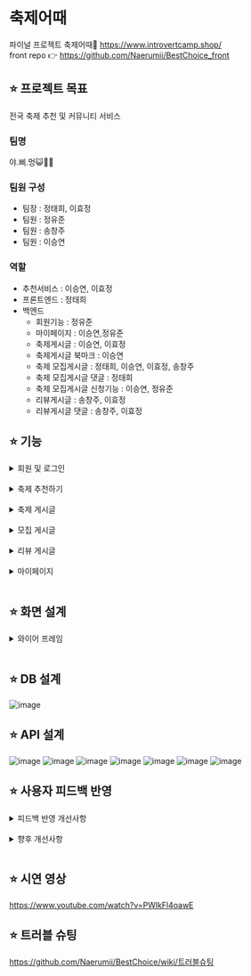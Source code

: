 # 축제어때
파이널 프로젝트 축제어때🌈 https://www.introvertcamp.shop/<br>
front repo 👉 https://github.com/Naerumii/BestChoice_front

## ⭐ 프로젝트 목표
전국 축제 추천 및 커뮤니티 서비스

### 팀명
야.삐.멍😺🐣🐶 

### 팀원 구성
* 팀장 : 정태희, 이효정
* 팀원 : 정유준
* 팀원 : 송창주
* 팀원 : 이승연

### 역할
- 추천서비스 : 이승연, 이효정
- 프론트엔드 : 정태희
- 백엔드
   - 회원기능 : 정유준<br>
   - 마이페이지 : 이승연,정유준<br>
   - 축제게시글 : 이승연, 이효정<br>
   - 축제게시글 북마크 : 이승연<br>
   - 축제 모집게시글 : 정태희, 이승연, 이효정, 송창주<br>
   - 축제 모집게시글 댓글 : 정태희<br>
   - 축제 모집게시글 신청기능 : 이승연, 정유준<br>
   - 리뷰게시글 : 송창주, 이효정<br>
   - 리뷰게시글 댓글 : 송창주, 이효정

## ⭐ 기능 
<details>
<summary> 회원 및 로그인 </summary>
<div markdown="1">

- 사용자 회원가입(이메일, 비밀번호, 닉네임, 전화번호, 지역)
- 값 유효성에 대한 검증(정규식)
- 닉네임, 이메일에 대한 중복 가입 검사
- JwtToken 인증 방식 로그인
- 엔터키 이벤트 기능을 통한 로그인 간편화

</div>
</details>

<br>

<details>
<summary> 축제 추천하기 </summary>
<div markdown="1">

- 회원가입 시 선택한 지역 기반으로 랜덤하게 8개의 축제 정보 추천<br>
- 추천받은 축제게시글 상세페이지로 연결

</div>
</details>

<br>

<details>
<summary> 축제 게시글 </summary>
<div markdown="1">

- 축제게시글 리스트 조회
    - 페이지네이션을 적용해서 한 페이지에 5개 게시글 조회 가능
    - 리스트에서 축제 포스터, 축제 이름, 축제 설명 조회할 수 있음
    - 엔터키 이벤트 기능을 통한 축제 검색 기능 간편화
- 축제명, 축제내용, 축제가격 검색 입력창
    - 입력창에 내용 입력 후 엔터키로 검색 가능
- 축제 지역 버튼으로 해당 지역만 필터링
    - 다중 선택 가능
    - 초기화 버튼 클릭 시 기존 리스트 조회 가능
- 축제게시글 상세보기
    - 축제이미지, 축제제목, 축제설명, 축제기간, 축제주소, 축제가격 조회 가능
- 축제 게시글 북마크 기능
    - 축제게시글 상세페이지에서 특정 축제게시글을 북마크 할 수 있음
    - 북마크한 축제게시글은 마이페이지에서 모아볼 수 있음
- 해당 축제게시글에서 모집하기 버튼으로 모집게시글 작성 연결
    - 해당 축제에 대한 모집게시글로 설정값 자동 입력
    
</div>
</details>

<br>

<details>
<summary> 모집 게시글 </summary>
<div markdown="1">

- 모집게시글 작성
    - 특정 축제에 대해 같이 갈 사용자를 모집하는 게시글 작성
    - 게시글 제목, 내용, 모집인원, 모집마감일 입력
    - 모집인원은  1~10명까지 모집 가능
    - 모집마감일은 오늘 날짜 이후만 선택가능(과거 선택 불가)
- 모집게시글 리스트 조회
    - 페이지네이션을 적용해서 한 페이지에 8개의 게시글 조회 가능
    - 모집 축제명, 작성자, 마감일, 모집인원, 모집상태, 조회수 확인 가능
- 모집게시글 상세보기
    - 모집하는 축제이름, 게시글 제목, 작성자, 마감일, 모집인원, 내용, 댓글을 확인할 수 있음
    - 상세페이지로 이동시 조회수 +1
    - 신청하기 버튼을 통해 모집게시글에 신청할 수 있음
    - 게시글 작성자에게만 수정, 삭제 버튼이 보여 해당 기능을 사용 가능
    - 모집이 완료되었을 경우 게시글 수정,삭제,신청하기 불가
- 해당 모집게시글에 신청하기 기능
    - 해당 모집게시글에 이미 신청한 경우는 신청 불가
    - 본인 게시글에는 신청 불가
- 모집게시글 댓글
    - 사용자들은 해당 게시글에 대한 댓글을 통해 자유롭게 소통이 가능함
    - 댓글 작성자만 본인의 댓글에 대해 수정, 삭제 버튼이 보이고 해당 기능을 사용할 수 있음
        
</div>
</details>

<br>

<details>
<summary> 리뷰 게시글 </summary>
<div markdown="1">

- 리뷰 게시글 리스트
    - 페이지네이션을 적용해서 한 페이지에 5개 게시글 조회 가능
    - 리스트에서 게시글의 제목, 내용, 작성자, 사진을 조회할 수 있음
- 리뷰 게시글 작성
    - 필수 요소(제목, 내용, 사진)가 충족되지 않는 경우 알림창을 통해 해당 내용을 알려줌
    - 등록 버튼을 누르면 완료 알림이 뜨며 리뷰게시글 리스트 페이지로 이동
- 리뷰 게시글 상세
    - 게시글 제목, 작성자, 작성일, 조회수, 사진, 내용, 댓글을 확인할 수 있음
    - 상세페이지로 이동시 조회수 +1
    - 게시글 작성자에게만 수정, 삭제 버튼이 보여 해당 기능을 사용 가능
- 리뷰 게시글 댓글
    - 사용자들은 해당 게시글에 대한 댓글을 통해 자유롭게 소통이 가능함
    - 댓글 작성자만 본인의 댓글에 대해 수정, 삭제 버튼이 보이고 해당 기능을 사용할 수 있음
            
</div>
</details>

<br>

<details>
<summary> 마이페이지 </summary>
<div markdown="1">

- 프로필 정보 보여주기(프로필 이미지, 닉네임, 지역, 자기소개)
- 프로필 편집하기
    - 닉네임, 전화번호, 지역, 자기소개, 프로필 이미지 변경 가능
    - 변경 사항 없을 시 기존 내용 저장
- 북마크한 축제 게시글 모아보기(축제 이미지, 축제 이름)
    - 축제 상세 페이지로 이동 가능
- 내가 모집 게시글에 신청한 내역 모두 보여주기(모집 게시글 제목, 신청 상태)
    - 신청 상태는 수락, 거절, 대기 중
- 내가 작성한 모집 게시글에 대한 신청내역 모아보기만 보여주기(모집 게시글 제목, 신청자 닉네임, 신청 상태)
    - 신청 상태는 수락, 거절, 대기 중
- 받은 신청게시글 상태 수정하기
    - 수락/거절로 변경 가능
    - 모집정원 초과 시 다른 신청 내역들을 모두 대기중에서 거절로 변경
    - 모집정원 초과 시 더이상의 수락 불가
    - 기존 수락 내용 거절로 변경 후 다른 신청상태 변경 가능

</div>
</details>

<br>

## ⭐ 화면 설계
<details>
<summary> 와이어 프레임 </summary>
<div markdown="1">

![회원가입](https://user-images.githubusercontent.com/42130343/207764191-f523af14-0003-4ad7-94a6-2e4d70f30f73.png)

![메인페이지](https://user-images.githubusercontent.com/42130343/207764209-de19e70f-4658-4dd7-9e3e-e56c72e1c1eb.png)

![축제 게시글 리스트](https://user-images.githubusercontent.com/42130343/207764203-b20d099c-c372-4f4b-8a99-a6148f42f5a4.png)

![축제 게시글 상세페이지](https://user-images.githubusercontent.com/42130343/207764220-f3a78be7-74df-4162-b28e-8ff4d53ad224.png)

![모집게시글 리스트](https://user-images.githubusercontent.com/42130343/207764231-0f4f7606-a297-496b-bf64-357b7cc4b9b8.png)

![모집 게시글](https://user-images.githubusercontent.com/42130343/207764238-1178732c-5423-4953-85c3-5e730742abc5.png)

![프로필](https://user-images.githubusercontent.com/42130343/207764247-3819edc8-f2d9-4943-b98f-1cf9d85f45f0.png)

</div>
</details>

<br>


## ⭐ DB 설계
![image](https://user-images.githubusercontent.com/112190737/209777388-0395fad5-279b-40aa-85e3-a52ded594b75.png)

## ⭐ API 설계
![image](https://user-images.githubusercontent.com/112190737/209777620-ed2fbb94-5510-466a-8b93-a1ff481c4848.png)
![image](https://user-images.githubusercontent.com/112190737/209777763-927070e2-9533-4c95-a23c-dedcca6451bc.png)
![image](https://user-images.githubusercontent.com/112190737/209777804-a273f815-cf08-4866-b25e-51e27cd5b1fa.png)
![image](https://user-images.githubusercontent.com/112190737/209777829-58ece7e1-2586-409d-9337-7210eb2840f8.png)
![image](https://user-images.githubusercontent.com/112190737/209777873-deede2b8-7ef2-4823-9442-0645b23e93ae.png)
![image](https://user-images.githubusercontent.com/112190737/209777899-81b26a93-9900-4112-bba5-bc2a8789bb7d.png)
![image](https://user-images.githubusercontent.com/112190737/209777921-71c94503-d034-4a35-9c71-2f8504b074b7.png)



## ⭐ 사용자 피드백 반영
<details>
<summary> 피드백 반영 개선사항 </summary>
<div markdown="1">

1. 모집하기, 리뷰 게시글 작성 시 필수값 입력하지 않았을 떄 alert으로 무슨 값이 필요한지 알려주기
2. 모집, 리뷰 상세보기에서 댓글 수정 시 화면이 롤업되는 것 수정하기
3. 모집게시글 리스트에서 축제명이 길 경우 줄바꿈 되는 현상 수정
4. 마이페이지에서 프로필 수정 시 기존에 선택했던 지역 반영
5. 로그아웃 후 뒤로가기 버튼 클릭 시 사이트 들어가는 오류(모든 페이지에 로그인 체킹 기능 넣기)
6. 회원가입 시 한글+영어문구 같이 표현하기
7. 회원가입 시 핸드폰 번호에 '-' 양식 placeholder로 알려주기
8. 리뷰게시글 확인하기 버튼이 아닌 카드 클릭해서 페이지 이동
9. 버튼말고 엔터로 동작하게 하기(로그인, 검색창)
10. 로그인 후 안내 알럿창에 사이트 기능 강조하기
11. 축제, 리뷰게시글 상세페이지 뒤로가기 버튼추가
12. 모집마감일 과거일자 선택 불가하게 하기(모집게시글 생성, 게시글 수정 페이지)
13. 모집마감일 키보드 입력 방지(모집게시글 생성, 게시글 수정 페이지)
14. 축제 상세 페이지 가독성 좋게 수정

</div>
</details>

<br>

<details>
<summary> 향후 개선사항 </summary>
<div markdown="1">

1. 회원가입 인증 절차 강화
2. 모집 마감일 반영한 모집 상태 변화 기능 추가
3. 내년 축제 일정 업데이트
4. 이메일 및 비밀번호 찾기 기능 추가
5. 회원탈퇴 기능 추가

</div>
</details>

<br>

## ⭐ 시연 영상
<https://www.youtube.com/watch?v=PWlkFl4oawE>

## ⭐ 트러블 슈팅
<https://github.com/Naerumii/BestChoice/wiki/트러블슈팅>
